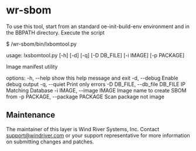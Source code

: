 # wr-sbom

To use this tool, start from an standard oe-init-build-env
environment and in the BBPATH directory. Execute the script

$ <path to layers>/wr-sbom/bin/lxbomtool.py

usage: lxsbomtool.py [-h] [-d] [-q] [-D DB_FILE] [-i IMAGE] [-p PACKAGE]

Image manifest utility

options:
  -h, --help            show this help message and exit
  -d, --debug           Enable debug output
  -q, --quiet           Print only errors
  -D DB_FILE, --db_file DB_FILE
                        IP Matching Database
  -i IMAGE, --image IMAGE
                        Image name to create SBOM from
  -p PACKAGE, --package PACKAGE
                        Scan package not image

Maintenance
-----------
The maintainer of this layer is Wind River Systems, Inc.
Contact <support@windriver.com> or your support representative for more
information on submitting changes and patches.

